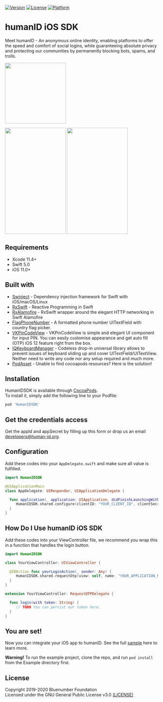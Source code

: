 [![Version](https://img.shields.io/cocoapods/v/HumanIDSDK.svg?style=flat)](https://cocoapods.org/pods/HumanIDSDK)
[![License](https://img.shields.io/cocoapods/l/HumanIDSDK.svg?style=flat)](https://cocoapods.org/pods/HumanIDSDK)
[![Platform](https://img.shields.io/cocoapods/p/HumanIDSDK.svg?style=flat)](https://cocoapods.org/pods/HumanIDSDK)

# humanID iOS SDK

Meet humanID - An anonymous online identity, enabling platforms to offer the speed and comfort of social logins, while guaranteeing absolute privacy and protecting our communities by permanently blocking bots, spams, and trolls.

<img src="https://user-images.githubusercontent.com/2031493/80385493-4f1b8480-88d0-11ea-8110-ab62c747a997.png" width="200" height="200">

<img src="https://user-images.githubusercontent.com/2031493/83101798-57d4c580-a0dd-11ea-805c-dd1e973eda1a.png" width="200" height="350">    <img src="https://user-images.githubusercontent.com/2031493/83101825-68853b80-a0dd-11ea-8893-f3bdc7f2b18c.png" width="200" height="350">  

## Requirements

* Xcode 11.4+
* Swift 5.0
* iOS 11.0+

## Built with

* [Swinject](https://github.com/Swinject/Swinject) - Dependency injection framework for Swift with iOS/macOS/Linux
* [RxSwift](https://github.com/ReactiveX/RxSwift) - Reactive Programming in Swift
* [RxAlamofire](https://github.com/RxSwiftCommunity/RxAlamofire) - RxSwift wrapper around the elegant HTTP networking in Swift Alamofire
* [FlagPhoneNumber](https://github.com/chronotruck/FlagPhoneNumber) - A formatted phone number UITextField with country flag picker.
* [VKPinCodeView](https://github.com/Sunspension/VKPinCodeView) - VKPinCodeView is simple and elegant UI component for input PIN. You can easily customise appearance and get auto fill (OTP) iOS 12 feature right from the box.
* [IQKeyboardManager](https://github.com/hackiftekhar/IQKeyboardManager) - Codeless drop-in universal library allows to prevent issues of keyboard sliding up and cover UITextField/UITextView. Neither need to write any code nor any setup required and much more.
* [PodAsset](https://github.com/haifengkao/PodAsset) - Unable to find cocoapods resources? Here is the solution!

## Installation

HumanIDSDK is available through [CocoaPods](https://cocoapods.org).\
To install it, simply add the following line to your Podfile:

```ruby
pod 'HumanIDSDK'
```

## Get the credentials access

Get the appId and appSecret by filling up this form or drop us an email [developers@human-id.org](mailto:developers@human-id.org).

## Configuration

Add these codes into your `AppDelegate.swift` and make sure all value is fulfilled.

```swift
import HumanIDSDK

@UIApplicationMain
class AppDelegate: UIResponder, UIApplicationDelegate {

  func application(_ application: UIApplication, didFinishLaunchingWithOptions launchOptions: [UIApplication.LaunchOptionsKey: Any]?) -> Bool {
     HumanIDSDK.shared.configure(clientID: "YOUR_CLIENT_ID", clientSecret: "YOUR_CLIENT_SECRET")
  }
}
```

## How Do I Use humanID iOS SDK

Add these codes into your ViewController file, we recommend you wrap this in a function that handles the login button.

```swift
import HumanIDSDK

class YourViewController: UIViewController {

  @IBAction func yourLoginAction(_ sender: Any) {
     HumanIDSDK.shared.requestOtp(view: self, name: "YOUR_APPLICATION_NAME", image: "YOUR_APPLICATION_LOGO")
  }
}

extension YourViewController: RequestOTPDelegate {

  func login(with token: String) {
     // TODO You can persist our token here.
  }
}
```

## You are set!

Now you can integrate your iOS app to humanID. See the full [sample](https://github.com/bluenumberfoundation/humanid-ios-sdk/tree/master/Example) here to learn more.

**Warning!**
To run the example project, clone the repo, and run `pod install` from the Example directory first.

## License

Copyright 2019-2020 Bluenumber Foundation\
Licensed under the GNU General Public License v3.0 [(LICENSE)](https://github.com/bluenumberfoundation/humanid-ios-sdk/blob/master/LICENSE)
